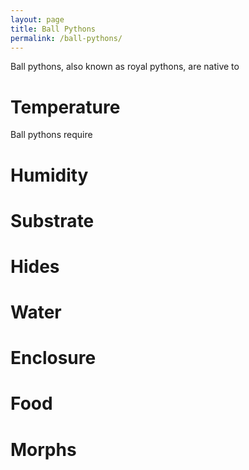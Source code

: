 ```yaml
---
layout: page
title: Ball Pythons
permalink: /ball-pythons/
---
```


Ball pythons, also known as royal pythons, are native to 

# Temperature

Ball pythons require
 
# Humidity

# Substrate

# Hides

# Water

# Enclosure

# Food

# Morphs 